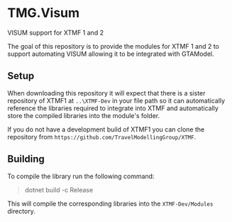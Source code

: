 # TMG.Visum

VISUM support for XTMF 1 and 2

The goal of this repository is to provide the modules for XTMF 1 and 2 to support automating
VISUM allowing it to be integrated with GTAModel.

## Setup

When downloading this repository it will expect that there is a sister repository of XTMF1 at
`..\XTMF-Dev` in your file path so it can automatically reference the libraries required to integrate
into XTMF and automatically store the compiled libraries into the module's folder.

If you do not have a development build of XTMF1 you can clone the repository from
`https://github.com/TravelModellingGroup/XTMF`.

## Building

To compile the library run the following command:

> dotnet build -c Release

This will compile the corresponding libraries into the `XTMF-Dev/Modules` directory.
